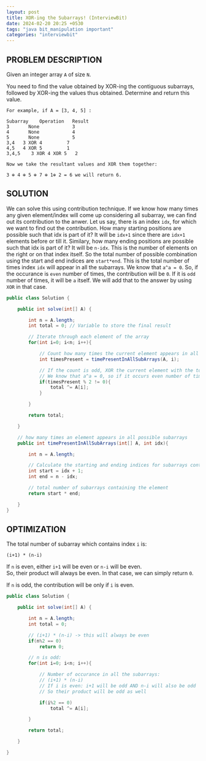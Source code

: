 ```yaml
---
layout: post
title: XOR-ing the Subarrays! (InterviewBit)
date: 2024-02-20 20:25 +0530
tags: "java bit_manipulation important"
categories: "interviewbit"
---
```


## PROBLEM DESCRIPTION

Given an integer array `A` of size `N`.

You need to find the value obtained by XOR-ing the contiguous subarrays, followed by XOR-ing the values thus obtained. Determine and return this value.

```text
For example, if A = [3, 4, 5] :

Subarray    Operation   Result
3       None            3
4       None            4
5       None            5
3,4   3 XOR 4         7
4,5   4 XOR 5         1
3,4,5    3 XOR 4 XOR 5   2

Now we take the resultant values and XOR them together:

3 ⊕ 4 ⊕ 5 ⊕ 7 ⊕ 1⊕ 2 = 6 we will return 6.
```

## SOLUTION

We can solve this using contribution technique. If we know how many times any given element/index will come up considering all subarray, we can find out its contribution to the anwer. Let us say, there is an index `idx`, for which we want to find out the contribution. How many starting positions are possible such that idx is part of it? It will be `idx+1` since there are `idx+1` elements before or till it. Similary, how many ending positions are possible such that idx is part of it? It will be `n-idx`. This is the number of elements on the right or on that index itself. So the total number of possible combination using the start and end indices are `start*end`. This is the total number of times index `idx` will appear in all the subarrays. We know that `a^a = 0`. So, if the occurance is `even` number of times, the contribution will be `0`. If it is `odd` number of times, it will be `a` itself. We will add that to the answer by using `XOR` in that case.

```java
public class Solution {

    public int solve(int[] A) {

        int n = A.length;
        int total = 0; // Variable to store the final result

        // Iterate through each element of the array
        for(int i=0; i<n; i++){

            // Count how many times the current element appears in all possible subarrays
            int timesPresent = timePresentInAllSubArrays(A, i);

            // If the count is odd, XOR the current element with the total
            // We know that a^a = 0, so if it occurs even number of times, its contribution will be 0
            if(timesPresent % 2 != 0){
                total ^= A[i];
            }

        }

        return total;

    }

    // how many times an element appears in all possible subarrays
    public int timePresentInAllSubArrays(int[] A, int idx){

        int n = A.length;

        // Calculate the starting and ending indices for subarrays containing the element at index 'idx'
        int start = idx + 1;
        int end = n - idx;

        // total number of subarrays containing the element
        return start * end;

    }
}
```

## OPTIMIZATION

The total number of subarray which contains index `i` is:

`(i+1) * (n-i)`

If `n` is even, either `i+1` will be even or `n-i` will be even.  
So, their product will always be even. In that case, we can simply return `0`.

If `n` is odd, the contribution will be only if `i` is even.

```java
public class Solution {

    public int solve(int[] A) {

        int n = A.length;
        int total = 0;

        // (i+1) * (n-i) -> this will always be even
        if(n%2 == 0)
            return 0;

        // n is odd:
        for(int i=0; i<n; i++){

            // Number of occurance in all the subarrays:
            // (i+1) * (n-i)
            // If i is even: i+1 will be odd AND n-i will also be odd
            // So their product will be odd as well

            if(i%2 == 0)
                total ^= A[i];

        }

        return total;

    }

}
```
